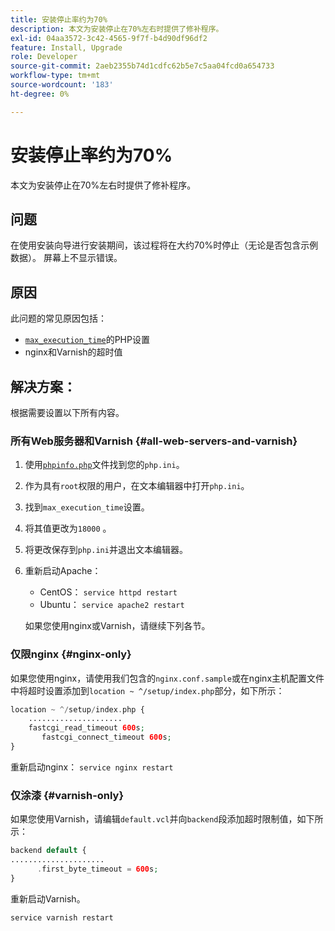```yaml
---
title: 安装停止率约为70%
description: 本文为安装停止在70%左右时提供了修补程序。
exl-id: 04aa3572-3c42-4565-9f7f-b4d90df96df2
feature: Install, Upgrade
role: Developer
source-git-commit: 2aeb2355b74d1cdfc62b5e7c5aa04fcd0a654733
workflow-type: tm+mt
source-wordcount: '183'
ht-degree: 0%

---
```


# 安装停止率约为70%

本文为安装停止在70%左右时提供了修补程序。

## 问题

在使用安装向导进行安装期间，该过程将在大约70%时停止（无论是否包含示例数据）。 屏幕上不显示错误。

## 原因

此问题的常见原因包括：

* [`max_execution_time`](http://php.net/manual/en/info.configuration.php#ini.max-execution-time)的PHP设置
* nginx和Varnish的超时值

## 解决方案：

根据需要设置以下所有内容。

### 所有Web服务器和Varnish {#all-web-servers-and-varnish}

1. 使用[`phpinfo.php`](https://experienceleague.adobe.com/zh-hans/docs/commerce-operations/installation-guide/prerequisites/optional-software)文件找到您的`php.ini`。
1. 作为具有`root`权限的用户，在文本编辑器中打开`php.ini`。
1. 找到`max_execution_time`设置。
1. 将其值更改为`18000` 。
1. 将更改保存到`php.ini`并退出文本编辑器。
1. 重新启动Apache：

   * CentOS： `service httpd restart`
   * Ubuntu： `service apache2 restart`

   如果您使用nginx或Varnish，请继续下列各节。

### 仅限nginx {#nginx-only}

如果您使用nginx，请使用我们包含的`nginx.conf.sample`或在nginx主机配置文件中将超时设置添加到`location ~ ^/setup/index.php`部分，如下所示：

```php
location ~ ^/setup/index.php {
    .....................
    fastcgi_read_timeout 600s;
       fastcgi_connect_timeout 600s;
}
```

重新启动nginx： `service nginx restart`

### 仅涂漆 {#varnish-only}

如果您使用Varnish，请编辑`default.vcl`并向`backend`段添加超时限制值，如下所示：

```php
backend default {
.....................
      .first_byte_timeout = 600s;
}
```

重新启动Varnish。

```php
service varnish restart
```
